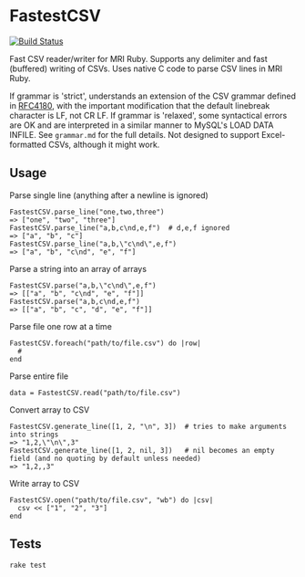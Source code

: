# FastestCSV

[![Build Status](https://travis-ci.org/custora/fastest-csv.svg?branch=0.7)](https://travis-ci.org/custora/fastest-csv)

Fast CSV reader/writer for MRI Ruby. Supports any delimiter and fast (buffered) writing of CSVs. Uses native C code to parse CSV lines in MRI Ruby.

If grammar is 'strict', understands an extension of the CSV grammar defined in [RFC4180](https://tools.ietf.org/html/rfc4180), with the important modification that the default linebreak character is LF, not CR LF. If grammar is 'relaxed', some syntactical errors are OK and are interpreted in a similar manner to MySQL's LOAD DATA INFILE. See `grammar.md` for the full details. Not designed to support Excel-formatted CSVs, although it might work.

## Usage

Parse single line (anything after a newline is ignored)

    FastestCSV.parse_line("one,two,three")
    => ["one", "two", "three"]
    FastestCSV.parse_line("a,b,c\nd,e,f")  # d,e,f ignored
    => ["a", "b", "c"]
    FastestCSV.parse_line("a,b,\"c\nd\",e,f")
    => ["a", "b", "c\nd", "e", "f"]

Parse a string into an array of arrays

    FastestCSV.parse("a,b,\"c\nd\",e,f")
    => [["a", "b", "c\nd", "e", "f"]]
    FastestCSV.parse("a,b,c\nd,e,f")
    => [["a", "b", "c", "d", "e", "f"]]

Parse file one row at a time

    FastestCSV.foreach("path/to/file.csv") do |row|
      #
    end

Parse entire file

    data = FastestCSV.read("path/to/file.csv")

Convert array to CSV

    FastestCSV.generate_line([1, 2, "\n", 3])  # tries to make arguments into strings
    => "1,2,\"\n\",3"
    FastestCSV.generate_line([1, 2, nil, 3])   # nil becomes an empty field (and no quoting by default unless needed)
    => "1,2,,3"

Write array to CSV

    FastestCSV.open("path/to/file.csv", "wb") do |csv|
      csv << ["1", "2", "3"]
    end

## Tests

`rake test`
